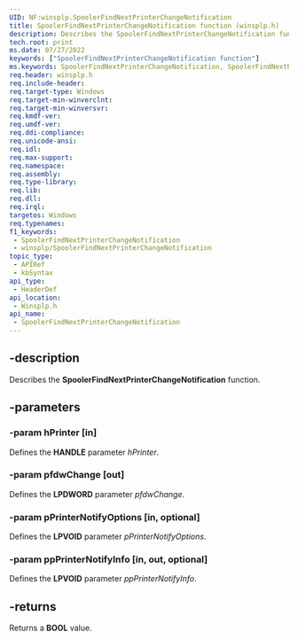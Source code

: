 ```yaml
---
UID: NF:winsplp.SpoolerFindNextPrinterChangeNotification
title: SpoolerFindNextPrinterChangeNotification function (winsplp.h)
description: Describes the SpoolerFindNextPrinterChangeNotification function.
tech.root: print
ms.date: 07/27/2022
keywords: ["SpoolerFindNextPrinterChangeNotification function"]
ms.keywords: SpoolerFindNextPrinterChangeNotification, SpoolerFindNextPrinterChangeNotification function [Print Devices], print.spoolerfindnextprinterchangenotification, winsplp/SpoolerFindNextPrinterChangeNotification
req.header: winsplp.h
req.include-header: 
req.target-type: Windows
req.target-min-winverclnt: 
req.target-min-winversvr: 
req.kmdf-ver: 
req.umdf-ver: 
req.ddi-compliance: 
req.unicode-ansi: 
req.idl: 
req.max-support: 
req.namespace: 
req.assembly: 
req.type-library: 
req.lib: 
req.dll: 
req.irql: 
targetos: Windows
req.typenames: 
f1_keywords:
 - SpoolerFindNextPrinterChangeNotification
 - winsplp/SpoolerFindNextPrinterChangeNotification
topic_type:
 - APIRef
 - kbSyntax
api_type:
 - HeaderDef
api_location:
 - Winsplp.h
api_name:
 - SpoolerFindNextPrinterChangeNotification
---
```


## -description

Describes the **SpoolerFindNextPrinterChangeNotification** function.

## -parameters

### -param hPrinter [in]

Defines the **HANDLE** parameter *hPrinter*.

### -param pfdwChange [out]

Defines the **LPDWORD** parameter *pfdwChange*.

### -param pPrinterNotifyOptions [in, optional]

Defines the **LPVOID** parameter *pPrinterNotifyOptions*.

### -param ppPrinterNotifyInfo [in, out, optional]

Defines the **LPVOID** parameter *ppPrinterNotifyInfo*.

## -returns

Returns a **BOOL** value.
